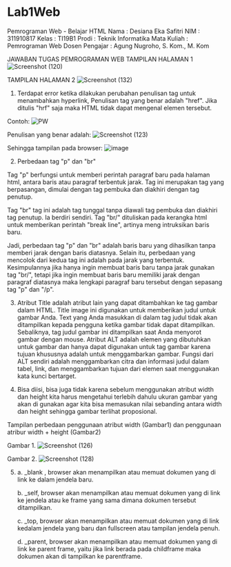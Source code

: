 # Lab1Web
Pemrograman Web - Belajar HTML 
Nama			: Desiana Eka Safitri
NIM			: 311910817
Kelas			: TI19B1
Prodi			: Teknik Informatika
Mata Kuliah		: Pemrograman Web
Dosen Pengajar		: Agung Nugroho, S. Kom., M. Kom

JAWABAN TUGAS PEMROGRAMAN WEB
TAMPILAN HALAMAN 1
![Screenshot (120)](https://user-images.githubusercontent.com/81596251/112921916-cafffb80-9135-11eb-9884-2d767c5534b8.png)

TAMPILAN HALAMAN 2
![Screenshot (132)](https://user-images.githubusercontent.com/81596251/112924811-ffc28180-913a-11eb-9080-d117e2d3f780.png)

1. Terdapat error ketika dilakukan perubahan penulisan tag untuk menambahkan hyperlink,
Penulisan tag yang benar adalah "href". Jika ditulis "hrf" saja maka HTML tidak dapat mengenal elemen tersebut.

Contoh: ![PW](https://user-images.githubusercontent.com/81596251/112922355-917bc000-9136-11eb-8c54-e3f824a9b593.png)


Penulisan yang benar adalah: ![Screenshot (123)](https://user-images.githubusercontent.com/81596251/112922588-e9b2c200-9136-11eb-95f6-dd93090252c7.png)


Sehingga tampilan pada browser: ![image](https://user-images.githubusercontent.com/81596251/112922823-5a59de80-9137-11eb-9c36-7ad35063e61d.png)

2. Perbedaan tag "p" dan "br"

Tag "p" berfungsi untuk memberi perintah paragraf baru pada halaman html, antara baris atau paragraf terbentuk jarak. Tag ini merupakan tag yang berpasangan, dimulai dengan tag pembuka dan diakhiri dengan tag penutup. 

Tag "br" tag ini adalah tag tunggal tanpa diawali tag pembuka dan diakhiri tag penutup. Ia berdiri sendiri. 
Tag "br/"  dituliskan pada kerangka html untuk memberikan perintah "break line", artinya meng intruksikan baris baru.

Jadi, perbedaan tag "p" dan "br" adalah baris baru yang dihasilkan tanpa memberi jarak dengan baris diatasnya. Selain itu, perbedaan yang mencolok dari kedua tag ini adalah pada jarak yang terbentuk. Kesimpulannya jika hanya ingin membuat baris baru tanpa jarak gunakan tag "br/", tetapi jika ingin membuat baris baru memiliki jarak dengan paragraf diatasnya maka lengkapi paragraf baru tersebut dengan sepasang tag "p" dan "/p".

3. Atribut Title  adalah atribut lain yang dapat ditambahkan ke tag gambar dalam HTML. Title image ini digunakan untuk memberikan judul untuk gambar Anda. Text yang Anda masukkan di dalam tag judul tidak akan ditampilkan kepada pengguna ketika gambar tidak dapat ditampilkan. Sebaliknya, tag judul gambar ini ditampilkan saat Anda menyorot gambar dengan mouse.
Atribut ALT adalah elemen yang dibutuhkan untuk gambar dan hanya dapat digunakan untuk tag gambar karena tujuan khususnya adalah untuk menggambarkan gambar. Fungsi dari ALT sendiri adalah menggambarkan citra dan informasi judul dalam tabel, link, dan menggambarkan tujuan dari elemen saat menggunakan kata kunci bertarget.

4. Bisa diisi, bisa juga tidak karena sebelum menggunakan atribut width dan height kita harus mengetahui terlebih dahulu ukuran gambar yang akan di gunakan agar kita bisa memasukan nilai sebanding antara width dan height sehingga gambar terlihat proposional.

Tampilan perbedaan penggunaan atribut width (Gambar1) dan penggunaan atribur width + height (Gambar2)

Gambar 1. 
![Screenshot (126)](https://user-images.githubusercontent.com/81596251/112923528-abb69d80-9138-11eb-8cc1-446782f0a1fc.png)

Gambar 2.
![Screenshot (128)](https://user-images.githubusercontent.com/81596251/112923576-b8d38c80-9138-11eb-9d15-1a61c6d65184.png)

5. a. _blank , browser akan menampilkan atau memuat dokumen yang di link ke dalam jendela baru.

   b. _self, browser akan menampilkan atau memuat dokumen yang di link ke jendela atau ke frame yang sama dimana dokumen tersebut ditampilkan.
   
   c. _top,  browser akan menampilkan atau memuat dokumen yang di link kedalam jendela yang baru dan fullscreen atau tampilan jendela penuh.
   
   d. _parent, browser akan menampilkan atau memuat dokumen yang di link ke parent frame, yaitu jika link berada pada childframe maka dokumen akan di tampilkan ke parentframe.



